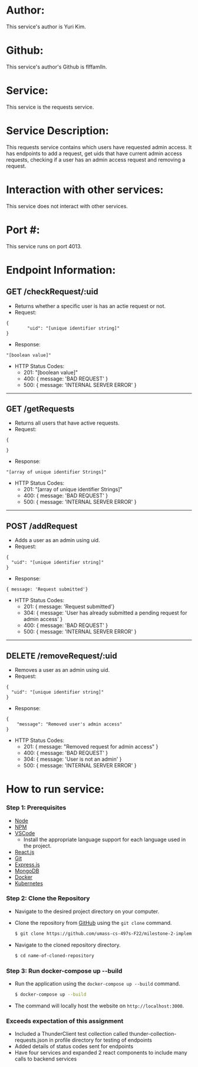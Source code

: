 # Author: 
This service's author is Yuri Kim.

# Github: 
This service's author's Github is flffamlln.

# Service:
This service is the requests service.

# Service Description: 
This requests service contains which users have requested admin access. It has endpoints to add a request, get uids that have current admin access requests, checking if a user has an admin access request and removing a request.

# Interaction with other services: 
This service does not interact with other services.

# Port #:
This service runs on port 4013.

# Endpoint Information: 
## GET /checkRequest/:uid

- Returns whether a specific user is has an actie request or not.
- Request: 
```
{
        "uid": "[unique identifier string]"
}
```
- Response:
```
"[boolean value]"
```
- HTTP Status Codes: 
    - 201: "[boolean value]"
    - 400: { message: 'BAD REQUEST' }
    - 500: { message: 'INTERNAL SERVER ERROR' }
---
## GET /getRequests

- Returns all users that have active requests.
- Request: 
```
{
    
}
```
- Response:
```
"[array of unique identifier Strings]"
```
- HTTP Status Codes: 
    - 201: "[array of unique identifier Strings]"
    - 400: { message: 'BAD REQUEST' }
    - 500: { message: 'INTERNAL SERVER ERROR' }
---
## POST /addRequest

- Adds a user as an admin using uid.
- Request:
```
{
  "uid": "[unique identifier string]"
}
```
- Response:
```
{ message: 'Request submitted'}
```
- HTTP Status Codes: 
    - 201: { message: 'Request submitted'}
    - 304: { message: 'User has already submitted a pending request for admin access' }
    - 400: { message: 'BAD REQUEST' }
    - 500: { message: 'INTERNAL SERVER ERROR' }
--- 
## DELETE /removeRequest/:uid

- Removes a user as an admin using uid.
- Request: 
```
{
  "uid": "[unique identifier string]"
}
```
- Response:
```
{
	"message": "Removed user's admin access"
}
```
- HTTP Status Codes:
    - 201: { message: "Removed request for admin access" }
    - 400: { message: 'BAD REQUEST' }
    - 304: { message: 'User is not an admin' }
    - 500: { message: 'INTERNAL SERVER ERROR' }

# How to run service:

### **Step 1: Prerequisites**

- [Node](https://nodejs.org/en/)
- [NPM](https://www.npmjs.com/)
- [VSCode](https://code.visualstudio.com/)
    - Install the appropriate language support for each language used in the project.
- [React.js](https://reactjs.org/)
- [Git](https://git-scm.com/)
- [Express.js](https://expressjs.com/)
- [MongoDB](https://www.mongodb.com/)
- [Docker](https://www.docker.com/)
- [Kubernetes](https://kubernetes.io/)

### **Step 2: Clone the Repository**

- Navigate to the desired project directory on your computer.

- Clone the repository from [GitHub](https://github.com/umass-cs-497s-F22/milestone-2-implementation-team0.git) using the `git clone` command.

    ```bash
    $ git clone https://github.com/umass-cs-497s-F22/milestone-2-implementation-team0.git
    ```

- Navigate to the cloned repository directory.

    ```bash
    $ cd name-of-cloned-repository
    ```

### **Step 3: Run docker-compose up --build**

- Run the application using the `docker-compose up --build` command.

    ```bash
    $ docker-compose up --build
    ```
- The command will locally host the website on `http://localhost:3000`.

### **Exceeds expectation of this assignment**
- Included a ThunderClient test collection called thunder-collection-requests.json in profile directory for testing of endpoints
- Added details of status codes sent for endpoints
- Have four services and expanded 2 react components to include many calls to backend services
